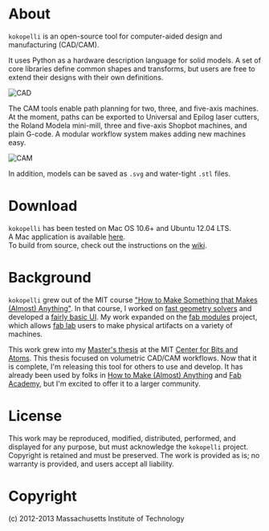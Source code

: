 About
=====
`kokopelli` is an open-source tool for computer-aided design and manufacturing (CAD/CAM).

It uses Python as a hardware description language for solid models.  A set of core libraries define common shapes and transforms, but users are free to extend their designs with their own definitions.

![CAD](http://i.imgur.com/L1RQUxA.png)

The CAM tools enable path planning for two, three, and five-axis machines.  At the moment, paths can be exported to Universal and Epilog laser cutters, the Roland Modela mini-mill, three and five-axis Shopbot machines, and plain G-code.  A modular workflow system makes adding new machines easy.

![CAM](http://i.imgur.com/sb0uQq5.png)

In addition, models can be saved as `.svg` and water-tight `.stl` files.

Download
========
`kokopelli` has been tested on Mac OS 10.6+ and Ubuntu 12.04 LTS.  
A Mac application is available [here](http://tmp.cba.mit.edu/web/mkeeter/kokopelli.zip).  
To build from source, check out the instructions on the [wiki](https://github.com/mkeeter/kokopelli/wiki/Installing).

Background
==========
`kokopelli` grew out of the MIT course ["How to Make Something that Makes (Almost) Anything"](http://fab.cba.mit.edu/classes/S62.12/index.html).
In that course, I worked on [fast geometry solvers](http://fab.cba.mit.edu/classes/S62.12/people/keeter.matt/solver/index.html) and developed a [fairly basic UI](http://fab.cba.mit.edu/classes/S62.12/people/keeter.matt/gui/index.html).  My work expanded on the [fab modules](http://kokompe.cba.mit.edu/) project, which allows [fab lab](http://fab.cba.mit.edu/about/faq/) users to make physical artifacts on a variety of machines.

This work grew into my [Master's thesis](http://cba.mit.edu/docs/theses/13.05.Keeter.pdf) at the MIT [Center for Bits and Atoms](http://cba.mit.edu).  This thesis focused on volumetric CAD/CAM workflows.  Now that it is complete, I'm releasing this tool for others to use and develop.  It has already been used by folks in [How to Make (Almost) Anything](http://fab.cba.mit.edu/classes/863.12/) and [Fab Academy](http://www.fabacademy.org/), but I'm excited to offer it to a larger community.

License
=======
This work may be reproduced, modified, distributed, performed, and displayed for any purpose, but must acknowledge the `kokopelli` project. Copyright is retained and must be preserved. The work is provided as is; no warranty is provided, and users accept all liability.

Copyright
=========
(c) 2012-2013 Massachusetts Institute of Technology

